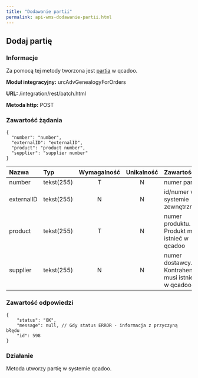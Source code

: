 ```yaml
---
title: "Dodawanie partii"
permalink: api-wms-dodawanie-partii.html
---
```


## Dodaj partię

### Informacje

Za pomocą tej metody tworzona jest [partia](/jak-dodac-numery-partii) w qcadoo.

  **Moduł integracyjny:** urcAdvGenealogyForOrders

  **URL:** /integration/rest/batch.html

  **Metoda http:** POST

### Zawartość żądania
~~~~~~~~
{
  "number": "number",
  "externalID": "externalID", 
  "product": "product number",
  "supplier": "supplier number"
}
~~~~~~~~

Nazwa | Typ                          | Wymagalność | Unikalność | Zawartość
:-|:-----------------------------|:-----------:|:----------:|:-
number | tekst(255)                   |      T      |     N      | numer partii
externalID | tekst(255)  |      N      |     N      | id/numer w systemie zewnętrznym
product | tekst(255)                   |      T      |     N      | numer produktu. Produkt musi istnieć w qcadoo
supplier | tekst(255)                   |      N      |     N      | numer dostawcy. Kontrahent musi istnieć w qcadoo.

### Zawartość odpowiedzi
~~~~~~~~
{
    "status": "OK",
    "message": null, // Gdy status ERROR - informacja z przyczyną błędu
    "id": 598
}
~~~~~~~~

### Działanie
Metoda utworzy partię w systemie qcadoo.